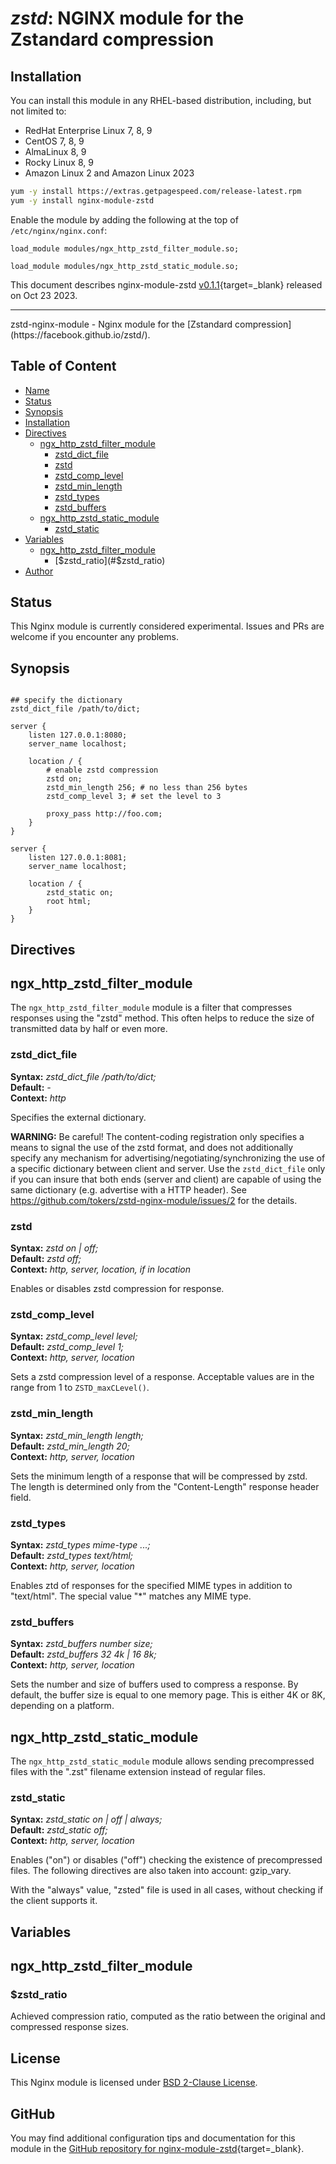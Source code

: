 # *zstd*: NGINX module for the Zstandard compression


## Installation

You can install this module in any RHEL-based distribution, including, but not limited to:

* RedHat Enterprise Linux 7, 8, 9
* CentOS 7, 8, 9
* AlmaLinux 8, 9
* Rocky Linux 8, 9
* Amazon Linux 2 and Amazon Linux 2023

```bash
yum -y install https://extras.getpagespeed.com/release-latest.rpm
yum -y install nginx-module-zstd
```

Enable the module by adding the following at the top of `/etc/nginx/nginx.conf`:

```nginx
load_module modules/ngx_http_zstd_filter_module.so;
```
```nginx
load_module modules/ngx_http_zstd_static_module.so;
```


This document describes nginx-module-zstd [v0.1.1](https://github.com/tokers/zstd-nginx-module/releases/tag/0.1.1){target=_blank} 
released on Oct 23 2023.

<hr />
zstd-nginx-module - Nginx module for the [Zstandard compression](https://facebook.github.io/zstd/).

## Table of Content

* [Name](#name)
* [Status](#status)
* [Synopsis](#synopsis)
* [Installation](#installation)
* [Directives](#directives)
  * [ngx_http_zstd_filter_module](#ngx_http_zstd_filter_module)
    * [zstd_dict_file](#zstd_dict_file)
    * [zstd](#zstd)
    * [zstd_comp_level](#zstd_comp_level)
    * [zstd_min_length](#zstd_min_length)
    * [zstd_types](#zstd_types)
    * [zstd_buffers](#zstd_buffers)
  * [ngx_http_zstd_static_module](#ngx_http_zstd_static_module)
    * [zstd_static](#zstd_static)
* [Variables](#variables)
  * [ngx_http_zstd_filter_module](#ngx_http_zstd_filter_module)
    * [$zstd_ratio](#$zstd_ratio)
* [Author](#author)

## Status

This Nginx module is currently considered experimental. Issues and PRs are welcome if you encounter any problems.

## Synopsis

```nginx

## specify the dictionary
zstd_dict_file /path/to/dict;

server {
    listen 127.0.0.1:8080;
    server_name localhost;

    location / {
        # enable zstd compression
        zstd on;
        zstd_min_length 256; # no less than 256 bytes
        zstd_comp_level 3; # set the level to 3

        proxy_pass http://foo.com;
    }
}

server {
    listen 127.0.0.1:8081;
    server_name localhost;

    location / {
        zstd_static on;
        root html;
    }
}
```

## Directives

## ngx_http_zstd_filter_module

The `ngx_http_zstd_filter_module` module is a filter that compresses responses using the "zstd" method. This often helps to reduce the size of transmitted data by half or even more.

### zstd_dict_file

**Syntax:** *zstd_dict_file /path/to/dict;*  
**Default:** *-*  
**Context:** *http*  

Specifies the external dictionary.

**WARNING:** Be careful! The content-coding registration only specifies a means to signal the use of the zstd format, and does not additionally specify any mechanism for advertising/negotiating/synchronizing the use of a specific dictionary between client and server. Use the `zstd_dict_file` only if you can insure that both ends (server and client) are capable of  using the same dictionary (e.g. advertise with a HTTP header). See https://github.com/tokers/zstd-nginx-module/issues/2 for the details.

### zstd

**Syntax:** *zstd on | off;*  
**Default:** *zstd off;*  
**Context:** *http, server, location, if in location*

Enables or disables zstd compression for response.

### zstd_comp_level

**Syntax:** *zstd_comp_level level;*  
**Default:** *zstd_comp_level 1;*  
**Context:** *http, server, location*

Sets a zstd compression level of a response. Acceptable values are in the range from 1 to `ZSTD_maxCLevel()`.

### zstd_min_length

**Syntax:** *zstd_min_length length;*  
**Default:** *zstd_min_length 20;*  
**Context:** *http, server, location*

Sets the minimum length of a response that will be compressed by zstd. The length is determined only from the "Content-Length" response header field.

### zstd_types

**Syntax:** *zstd_types mime-type ...;*  
**Default:** *zstd_types text/html;*  
**Context:** *http, server, location*

Enables ztd of responses for the specified MIME types in addition to "text/html". The special value "*" matches any MIME type.

### zstd_buffers

**Syntax:** *zstd_buffers number size;*  
**Default:** *zstd_buffers 32 4k | 16 8k;*  
**Context:** *http, server, location*

Sets the number and size of buffers used to compress a response. By default, the buffer size is equal to one memory page. This is either 4K or 8K, depending on a platform.

## ngx_http_zstd_static_module

The `ngx_http_zstd_static_module` module allows sending precompressed files with the ".zst" filename extension instead of regular files.

### zstd_static

**Syntax:**	*zstd_static on | off | always;*  
**Default:** *zstd_static off;*  
**Context:** *http, server, location*  

Enables ("on") or disables ("off") checking the existence of precompressed files. The following directives are also taken into account: gzip_vary.

With the "always" value, "zsted" file is used in all cases, without checking if the client supports it.


## Variables

## ngx_http_zstd_filter_module

### $zstd_ratio

Achieved compression ratio, computed as the ratio between the original and compressed response sizes.

## License

This Nginx module is licensed under [BSD 2-Clause License](LICENSE).

## GitHub

You may find additional configuration tips and documentation for this module in the [GitHub 
repository for 
nginx-module-zstd](https://github.com/tokers/zstd-nginx-module){target=_blank}.